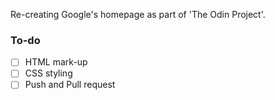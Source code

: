 Re-creating Google's homepage as part of 'The Odin Project'.

### To-do
- [ ] HTML mark-up
- [ ] CSS styling
- [ ] Push and Pull request
